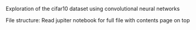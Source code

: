 Exploration of the cifar10 dataset using convolutional neural networks

File structure:
Read jupiter notebook for full file with contents page on top
